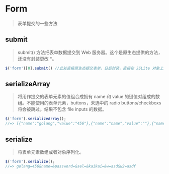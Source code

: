 # Form

> 表单提交的一些方法

## submit

> submit() 方法把表单数据提交到 Web 服务器。这个是原生态提供的方法，还没有封装更改 *。

```js
$('form')[0].submit() //此处直接原生态提交表单，日后封装，直接在 JSLite 对象上就可以提交。 
```

## serializeArray

> 将用作提交的表单元素的值组合成拥有 name 和 value 的键值对组成的数组。不能使用的表单元素，buttons，未选中的 radio buttons/checkboxs 将会被跳过。结果不包含 file inputs 的数据。

```js
$('form').serializeArray();
//=> [{"name":"golang","value":"456"},{"name":"name","value":""},{"name":"password","value":""},{"name":"sel","value":[]},{"name":"kaikai","value":""},{"name":"w","value":""},{"name":"w","value":""}] 
```

## serialize

> 将表单元素数组或者对象序列化。

```js
$('form').serialize();
//=> golang=456&name=&password=&sel=&kaikai=&w=asd&w2=asdf 
```